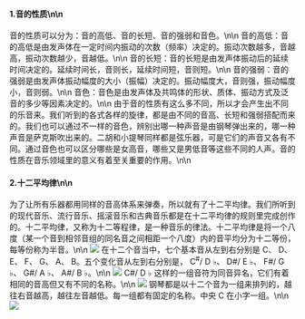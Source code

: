 #### 1.音的性质\n\n

音的性质可以分为：音的高低、音的长短、音的强弱和音色。\n\n
音的高低：音的高低是由发声体在一定时间内振动的次数（频率）决定的。振动次数越多，音越高，振动次数越少，音越低。\n\n
音的长短：音的长短是由发声体振动后的延续时间决定的。延续时间长，音则长，延续时间短，音则短。\n\n
音的强弱：音的强弱是由发声体振动幅度的大小（振幅）决定的。振动幅度大，音则强，振动幅度小，音则弱。\n\n
音色：音色是由发声体及共鸣体的形状、质体、振动方式及泛音的多少等因素决定的。\n\n
由于音的性质有这么多不同，所以才会产生出不同的乐音来。我们听到的各式各样的旋律，都是由不同的音高、长短和强弱搭配而来的。我们也可以通过不一样的音色，辨别出哪一种声音是由钢琴弹出来的，哪一种声音是萨克斯吹出来的。二胡和小提琴同样都是弦乐器，可是它们的声音又各有不同。通过音色也可以区分哪些是女高音，哪些又是男低音等这些不同的人声。音的性质在音乐领域里的意义有着至关重要的作用。\n\n

#### 2.十二平均律\n\n

为了让所有乐器都用同样的音高体系来弹奏，所以就有了十二平均律。我们所听到的现代音乐、流行音乐、摇滚音乐和古典音乐都是在十二平均律的规则里完成创作的。十二平均律，又称为十二等程律，是一种音乐的律法。十二平均律是将一个八度（某一个音到相邻音组的同名音之间相距一个八度）内的音平均分为十二等份，每等份称为半音。\n\n
![](cloud://production-emhx9.7072-production-emhx9/article/61563691039_.pic_hd.jpg)
在十二个音当中，七个基本音从左到右分别是 C、 D、 E、 F、 G、 A、 B。五个变化音从左到右分别是， C<sup>#</sup>/ D ♭、 D#/ E ♭、 F#/ G ♭、 G#/ A ♭、 A#/ B ♭。\n\n
![](cloud://production-emhx9.7072-production-emhx9/article/71563691040_.pic_hd.jpg)
C#/ D ♭ 这样的一组音符为同音异名，它们有着相同的音高但又有不同的名称。\n\n
![](cloud://production-emhx9.7072-production-emhx9/article/81563691041_.pic.jpg)
钢琴都是以十二个音为一组来排列的，越往右音越高，越往左音越低。每一组都有固定的名称。中央 C 在小字一组。\n\n
![](cloud://production-emhx9.7072-production-emhx9/article/91563691042_.pic.jpg)
